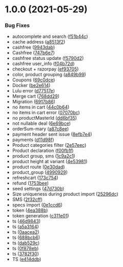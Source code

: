 # 1.0.0 (2021-05-29)


### Bug Fixes

* autocomplete and search ([f51b44c](https://github.com/itswadesh/sapper-ecommerce/commit/f51b44cbcbf6bbab689cdafac4cce317d816e4d8))
* cache address ([a8513f2](https://github.com/itswadesh/sapper-ecommerce/commit/a8513f2864b65afc1f5a0bfe0330ca4012ddfa5a))
* cashfree ([9943dab](https://github.com/itswadesh/sapper-ecommerce/commit/9943dab5a13bf11a2126fb499faac63f6420a711))
* Cashfree ([747b6e7](https://github.com/itswadesh/sapper-ecommerce/commit/747b6e793c3e5b36096aab47a9ae207b87ea2208))
* cashfree status update ([f5790d2](https://github.com/itswadesh/sapper-ecommerce/commit/f5790d231bcbdcf963eeb9e1076ddd9b2fa2254e))
* cashfree user_info ([f04b72d](https://github.com/itswadesh/sapper-ecommerce/commit/f04b72d4a91f1e50fe4b969a357364fe2a63d340))
* checkout + razorpay ([ef93705](https://github.com/itswadesh/sapper-ecommerce/commit/ef9370562abdf91e1dd5939e3ed88adb23436cb5))
* color, product grouping ([a849b99](https://github.com/itswadesh/sapper-ecommerce/commit/a849b99d1139c1297cfea60cf5137ef94bca17da))
* Coupons ([69c0dce](https://github.com/itswadesh/sapper-ecommerce/commit/69c0dceb47c52ef116ca90aa89777087afa6160d))
* Docker ([be2e614](https://github.com/itswadesh/sapper-ecommerce/commit/be2e614244fc119a9b99b74d9c7b9b9d712bb222))
* Lulu error ([d77517e](https://github.com/itswadesh/sapper-ecommerce/commit/d77517efc64178c244aa8a5a2655e5f131afcd7c))
* Merge cart ([768dd29](https://github.com/itswadesh/sapper-ecommerce/commit/768dd29dfe4d638d7de5c132ae0637213e7cc2f1))
* Migration ([6917b86](https://github.com/itswadesh/sapper-ecommerce/commit/6917b8613a36b4ebc2ab91e6731ada22bc10038c))
* no items in cart ([44c0b64](https://github.com/itswadesh/sapper-ecommerce/commit/44c0b64b85e6eccaef49f31d4b877c4972e9e337))
* no items in cart error ([07070bc](https://github.com/itswadesh/sapper-ecommerce/commit/07070bc1537cdae9a65ef314de0e1d3411e7108c))
* no productMasterId ([dd6bf35](https://github.com/itswadesh/sapper-ecommerce/commit/dd6bf356bf298b188232ce8ad1a0e1a9b0499348))
* not nullable deal ([6e69bce](https://github.com/itswadesh/sapper-ecommerce/commit/6e69bce55acf548c2994cfa77be9fa9e71816080))
* orderSum-mary ([a87c8ee](https://github.com/itswadesh/sapper-ecommerce/commit/a87c8ee1b0aa38b48ace707d8f6c7c93c1c29b68))
* payment header sent issue ([8efb7e4](https://github.com/itswadesh/sapper-ecommerce/commit/8efb7e4e595ac6688718d8084afdab11b3767b6d))
* payments ([d11d98f](https://github.com/itswadesh/sapper-ecommerce/commit/d11d98fa960023258fcaebcd3cb6cc0a6ae98e8d))
* Product categories filter ([2e57eec](https://github.com/itswadesh/sapper-ecommerce/commit/2e57eecf348dbf3129d16098b8c2af4a4ab407ac))
* Product declaration ([f00fb1f](https://github.com/itswadesh/sapper-ecommerce/commit/f00fb1f7656bfc73843f516df34806c307af2e1a))
* product group, sms ([1c9a2c1](https://github.com/itswadesh/sapper-ecommerce/commit/1c9a2c130703dea672ea05f26aed9f258070b176))
* product height at variant ([4e53981](https://github.com/itswadesh/sapper-ecommerce/commit/4e53981d98e536bfc11f01b4278a7228ff9006ab))
* product route ([0e30dad](https://github.com/itswadesh/sapper-ecommerce/commit/0e30dade632ea3ca05d3a56d844ca933a649ed6b))
* product_group ([4990929](https://github.com/itswadesh/sapper-ecommerce/commit/4990929323397dd4227522cc8dec77659e7ded10))
* refreshcart ([173c754](https://github.com/itswadesh/sapper-ecommerce/commit/173c754ae1cf8e7370cffbb2098efd85133bde58))
* refund ([1753bee](https://github.com/itswadesh/sapper-ecommerce/commit/1753beec0d46810bf7db3683e419e27215678a00))
* seed settings ([47d730b](https://github.com/itswadesh/sapper-ecommerce/commit/47d730b6eac51d8922ff6bc3ae5789c656511e7c))
* Size uniqueness during product import ([25296dc](https://github.com/itswadesh/sapper-ecommerce/commit/25296dc8d0001808b46f04aed3c349a716c70cf6))
* SMS ([2f32cff](https://github.com/itswadesh/sapper-ecommerce/commit/2f32cffaf9a96e5b45ddcba01364c0aad7e10b36))
* specs import ([0e1ccd6](https://github.com/itswadesh/sapper-ecommerce/commit/0e1ccd649fbf3c77ceae7b333666b03852421d7a))
* token ([4ea388b](https://github.com/itswadesh/sapper-ecommerce/commit/4ea388bcfce40e01ff39c288758436ec8c54dff9))
* token generation ([c311e01](https://github.com/itswadesh/sapper-ecommerce/commit/c311e01708153ddb468cadc4a3bfe2c84d264398))
* ts ([46d9843](https://github.com/itswadesh/sapper-ecommerce/commit/46d9843234785f508de47cdfbe8c9dbf91651459))
* ts ([a5a3164](https://github.com/itswadesh/sapper-ecommerce/commit/a5a3164ed63feaab73b7785f76332d4657592902))
* ts ([0aacea2](https://github.com/itswadesh/sapper-ecommerce/commit/0aacea2b453606ab125fb1b8895df141a19a81fe))
* ts ([688bcb6](https://github.com/itswadesh/sapper-ecommerce/commit/688bcb6561fa5edf2cfbd3bc7f0d4ad4afb7379e))
* ts ([dab529c](https://github.com/itswadesh/sapper-ecommerce/commit/dab529c80b08c0d8425d067056d9eb82df4fb237))
* ts ([0f878eb](https://github.com/itswadesh/sapper-ecommerce/commit/0f878eb6dada840356100126ad3c9e0d3df842e8))
* ts ([3782f30](https://github.com/itswadesh/sapper-ecommerce/commit/3782f309cbaf33c188e9bec18f94ed0f61805bfa))
* TS ([e414ddb](https://github.com/itswadesh/sapper-ecommerce/commit/e414ddb6e8b6fdf4ec3b992e5297890e0370b96d))




